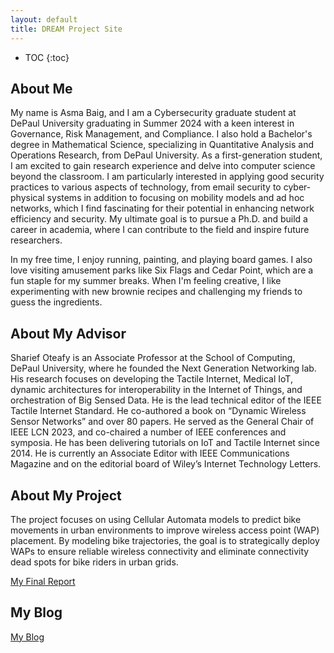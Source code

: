 ```yaml
---
layout: default
title: DREAM Project Site
---
```


* TOC
{:toc}

## About Me
My name is Asma Baig, and I am a Cybersecurity graduate student at DePaul University graduating in Summer 2024 with a keen interest in Governance, Risk Management, and Compliance. I also hold a Bachelor's degree in Mathematical Science, specializing in Quantitative Analysis and Operations Research, from DePaul University. As a first-generation student, I am excited to gain research experience and delve into computer science beyond the classroom. I am particularly interested in applying good security practices to various aspects of technology, from email security to cyber-physical systems in addition to focusing on mobility models and ad hoc networks, which I find fascinating for their potential in enhancing network efficiency and security. My ultimate goal is to pursue a Ph.D. and build a career in academia, where I can contribute to the field and inspire future researchers.

In my free time, I enjoy running, painting, and playing board games. I also love visiting amusement parks like Six Flags and Cedar Point, which are a fun staple for my summer breaks. When I'm feeling creative, I like experimenting with new brownie recipes and challenging my friends to guess the ingredients.

## About My Advisor

Sharief Oteafy is an Associate Professor at the School of Computing, DePaul University, where he founded the Next Generation Networking lab. His research focuses on developing the Tactile Internet, Medical IoT, dynamic architectures for interoperability in the Internet of Things, and orchestration of Big Sensed Data. He is the lead technical editor of the IEEE Tactile Internet Standard. He co-authored a book on “Dynamic Wireless Sensor Networks” and over 80 papers. He served as the General Chair of IEEE LCN 2023, and co-chaired a number of IEEE conferences and symposia. He has been delivering tutorials on IoT and Tactile Internet since 2014. He is currently an Associate Editor with IEEE Communications Magazine and on the editorial board of Wiley’s Internet Technology Letters. 
 

## About My Project

The project focuses on using Cellular Automata models to predict bike movements in urban environments to improve wireless access point (WAP) placement. By modeling bike trajectories, the goal is to strategically deploy WAPs to ensure reliable wireless connectivity and eliminate connectivity dead spots for bike riders in urban grids.

[My Final Report](files)

## My Blog

[My Blog](blog.html)
